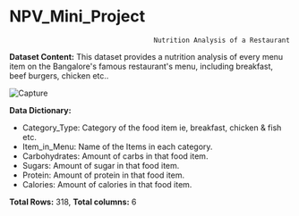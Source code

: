 # NPV_Mini_Project
                                        Nutrition Analysis of a Restaurant

**Dataset Content:**
This dataset provides a nutrition analysis of every menu item on the Bangalore's famous restaurant's menu, including breakfast, beef burgers, chicken etc..

![Capture](https://github.com/royalbaswan/NPV_Mini_Project/assets/132448830/ad197a33-4db1-43a9-833c-38a3e58b1c1d)

**Data Dictionary:**
* Category_Type: Category of the food item ie, breakfast, chicken & fish etc.
* Item_in_Menu: Name of the Items in each category.
* Carbohydrates: Amount of carbs in that food item.
* Sugars: Amount of sugar in that food item.
* Protein: Amount of protein in that food item.
* Calories: Amount of calories in that food item.

**Total Rows:** 318, 
**Total columns:** 6
